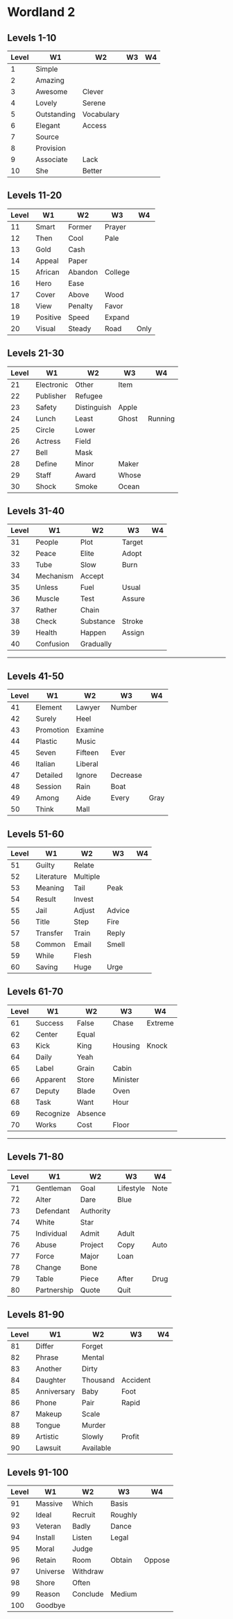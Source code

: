 # Wordland 2

## Levels 1-10

| Level |  W1  |  W2  |  W3  |  W4  |
| ----- | ---- | ---- | ---- | ---- |
| 1 | Simple |  |  |  |
| 2 | Amazing |  |  |  |
| 3 | Awesome | Clever |  |  |
| 4 | Lovely | Serene |  |  |
| 5 | Outstanding | Vocabulary |  |  |
| 6 | Elegant | Access |  |  |
| 7 | Source |  |  |  |
| 8 | Provision |  |  |  |
| 9 | Associate | Lack |  |  |
| 10 | She | Better |  |  |

## Levels 11-20

| Level |  W1  |  W2  |  W3  |  W4  |
| ----- | ---- | ---- | ---- | ---- |
| 11 | Smart | Former | Prayer |  |
| 12 | Then | Cool | Pale |  |
| 13 | Gold | Cash |  |  |
| 14 | Appeal | Paper |  |  |
| 15 | African | Abandon | College |  |
| 16 | Hero | Ease |  |  |
| 17 | Cover | Above | Wood |  |
| 18 | View | Penalty | Favor |  |
| 19 | Positive | Speed | Expand |  |
| 20 | Visual | Steady | Road | Only |


## Levels 21-30

| Level |  W1  |  W2  |  W3  |  W4  |
| ----- | ---- | ---- | ---- | ---- |
| 21 | Electronic | Other | Item |  |
| 22 | Publisher | Refugee |  |  |
| 23 | Safety | Distinguish | Apple |  |
| 24 | Lunch | Least | Ghost | Running |
| 25 | Circle | Lower |  |  |
| 26 | Actress | Field |  |  |
| 27 | Bell | Mask |  |  |
| 28 | Define | Minor | Maker |  |
| 29 | Staff | Award | Whose |  |
| 30 | Shock | Smoke | Ocean |  |

## Levels 31-40

| Level |  W1  |  W2  |  W3  |  W4  |
| ----- | ---- | ---- | ---- | ---- |
| 31 | People | Plot | Target |  |
| 32 | Peace | Elite | Adopt |  |
| 33 | Tube | Slow | Burn |  |
| 34 | Mechanism | Accept |  |  |
| 35 | Unless | Fuel | Usual |  |
| 36 | Muscle | Test | Assure |  |
| 37 | Rather | Chain |  |  |
| 38 | Check | Substance | Stroke |  |
| 39 | Health | Happen | Assign |  |
| 40 | Confusion | Gradually |  |  |

___

## Levels 41-50

| Level |  W1  |  W2  |  W3  |  W4  |
| ----- | ---- | ---- | ---- | ---- |
| 41 | Element | Lawyer | Number |  |
| 42 | Surely | Heel |  |  |
| 43 | Promotion | Examine |  |  |
| 44 | Plastic | Music |  |  |
| 45 | Seven | Fifteen | Ever |  |
| 46 | Italian | Liberal |  |  |
| 47 | Detailed | Ignore | Decrease |  |
| 48 | Session | Rain | Boat |  |
| 49 | Among | Aide | Every | Gray |
| 50 | Think | Mall |  |  |


## Levels 51-60

| Level |  W1  |  W2  |  W3  |  W4  |
| ----- | ---- | ---- | ---- | ---- |
| 51 | Guilty | Relate |  |  |
| 52 | Literature | Multiple |  |  |
| 53 | Meaning | Tail | Peak |  |
| 54 | Result | Invest |  |  |
| 55 | Jail | Adjust | Advice |  |
| 56 | Title | Step | Fire |  |
| 57 | Transfer | Train | Reply |  |
| 58 | Common | Email | Smell |  |
| 59 | While | Flesh |  |  |
| 60 | Saving | Huge | Urge |  |


## Levels 61-70

| Level |  W1  |  W2  |  W3  |  W4  |
| ----- | ---- | ---- | ---- | ---- |
| 61 | Success | False | Chase | Extreme |
| 62 | Center | Equal |  |  |
| 63 | Kick | King | Housing | Knock |
| 64 | Daily | Yeah |  |  |
| 65 | Label | Grain | Cabin |  |
| 66 | Apparent | Store | Minister |  |
| 67 | Deputy | Blade | Oven |  |
| 68 | Task | Want | Hour |  |
| 69 | Recognize | Absence |  |  |
| 70 | Works | Cost | Floor |  |

___

## Levels 71-80

| Level |  W1  |  W2  |  W3  |  W4  |
| ----- | ---- | ---- | ---- | ---- |
| 71 | Gentleman | Goal | Lifestyle | Note |
| 72 | Alter | Dare | Blue |  |
| 73 | Defendant | Authority |  |  |
| 74 | White | Star |  |  |
| 75 | Individual | Admit | Adult |  |
| 76 | Abuse | Project | Copy | Auto |
| 77 | Force | Major | Loan |  |
| 78 | Change | Bone |  |  |
| 79 | Table | Piece | After | Drug |
| 80 | Partnership | Quote | Quit |  |


## Levels 81-90

| Level |  W1  |  W2  |  W3  |  W4  |
| ----- | ---- | ---- | ---- | ---- |
| 81 | Differ | Forget |  |  |
| 82 | Phrase | Mental |  |  |
| 83 | Another | Dirty |  |  |
| 84 | Daughter | Thousand | Accident |  |
| 85 | Anniversary | Baby | Foot |  |
| 86 | Phone | Pair | Rapid |  |
| 87 | Makeup | Scale |  |  |
| 88 | Tongue | Murder |  |  |
| 89 | Artistic | Slowly | Profit |  |
| 90 | Lawsuit | Available |  |  |



## Levels 91-100

| Level |  W1  |  W2  |  W3  |  W4  |
| ----- | ---- | ---- | ---- | ---- |
| 91 | Massive | Which | Basis |  |
| 92 | Ideal | Recruit | Roughly |  |
| 93 | Veteran | Badly | Dance |  |
| 94 | Install | Listen | Legal |  |
| 95 | Moral | Judge |  |  |
| 96 | Retain | Room | Obtain | Oppose |
| 97 | Universe | Withdraw |  |  |
| 98 | Shore | Often |  |  |
| 99 | Reason | Conclude | Medium |  |
| 100 | Goodbye |  |  |  |